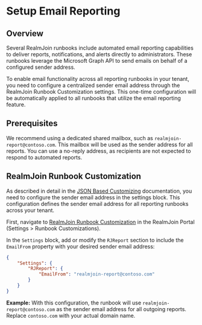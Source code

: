 # Setup Email Reporting

## Overview

Several RealmJoin runbooks include automated email reporting capabilities to deliver reports, notifications, and alerts directly to administrators. These runbooks leverage the Microsoft Graph API to send emails on behalf of a configured sender address.

To enable email functionality across all reporting runbooks in your tenant, you need to configure a centralized sender email address through the RealmJoin Runbook Customization settings. This one-time configuration will be automatically applied to all runbooks that utilize the email reporting feature.

## Prerequisites

We recommend using a dedicated shared mailbox, such as `realmjoin-report@contoso.com`. This mailbox will be used as the sender address for all reports. You can use a no-reply address, as recipients are not expected to respond to automated reports.

## RealmJoin Runbook Customization

As described in detail in the [JSON Based Customizing](https://docs.realmjoin.com/automation/runbooks/runbook-customization#json-based-customizing) documentation, you need to configure the sender email address in the settings block. This configuration defines the sender email address for all reporting runbooks across your tenant.

First, navigate to [RealmJoin Runbook Customization](https://portal.realmjoin.com/settings/runbooks-customizations) in the RealmJoin Portal (Settings > Runbook Customizations).

In the `Settings` block, add or modify the `RJReport` section to include the `EmailFrom` property with your desired sender email address:

```json
{
    "Settings": {
        "RJReport": {
            "EmailFrom": "realmjoin-report@contoso.com"
        }
    }
}
```

**Example:** With this configuration, the runbook will use `realmjoin-report@contoso.com` as the sender email address for all outgoing reports. Replace `contoso.com` with your actual domain name.
